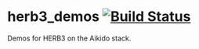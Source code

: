 # herb3_demos [![Build Status](https://travis-ci.com/personalrobotics/herb3_demos.svg?token=1MmAniN9fkMcwpRUTdFq&branch=master)](https://travis-ci.com/personalrobotics/herb3_demos)

Demos for HERB3 on the Aikido stack.
